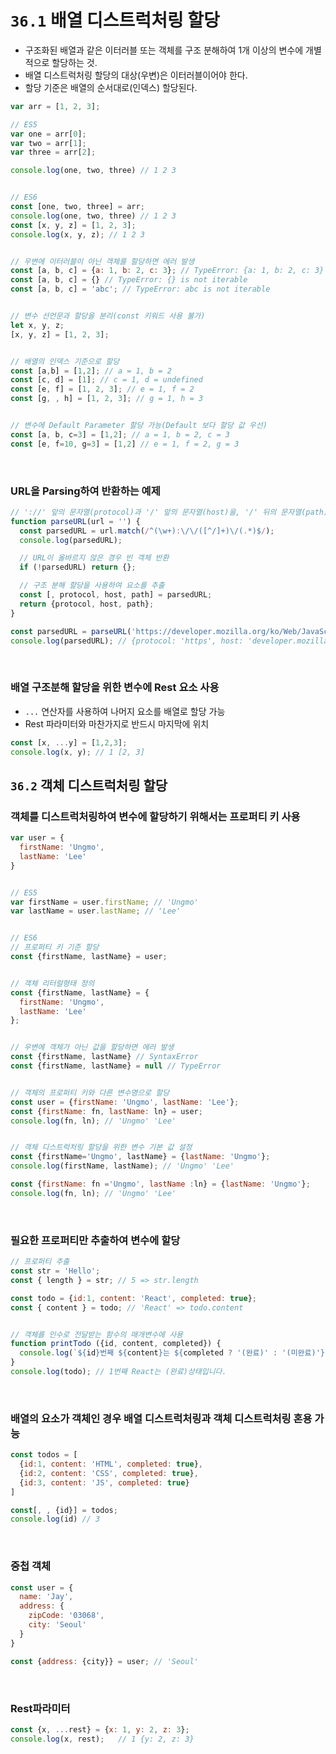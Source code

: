 # `36.1` 배열 디스트럭처링 할당
- 구조화된 배열과 같은 이터러블 또는 객체를 구조 분해하여 1개 이상의 변수에 개별적으로 할당하는 것.
- 배열 디스트럭처링 할당의 대상(우변)은 이터러블이어야 한다.
- 할당 기준은 배열의 순서대로(인덱스) 할당된다.
``` js
var arr = [1, 2, 3];

// ES5
var one = arr[0];
var two = arr[1];
var three = arr[2];

console.log(one, two, three) // 1 2 3


// ES6
const [one, two, three] = arr;
console.log(one, two, three) // 1 2 3
const [x, y, z] = [1, 2, 3];
console.log(x, y, z); // 1 2 3


// 우변에 이터러블이 아닌 객체를 할당하면 에러 발생
const [a, b, c] = {a: 1, b: 2, c: 3}; // TypeError: {a: 1, b: 2, c: 3} is not iterable
const [a, b, c] = {} // TypeError: {} is not iterable
const [a, b, c] = 'abc'; // TypeError: abc is not iterable


// 변수 선언문과 할당을 분리(const 키워드 사용 불가)
let x, y, z;
[x, y, z] = [1, 2, 3];


// 배열의 인덱스 기준으로 할당
const [a,b] = [1,2]; // a = 1, b = 2
const [c, d] = [1]; // c = 1, d = undefined
const [e, f] = [1, 2, 3]; // e = 1, f = 2
const [g, , h] = [1, 2, 3]; // g = 1, h = 3


// 변수에 Default Parameter 할당 가능(Default 보다 할당 값 우선)
const [a, b, c=3] = [1,2]; // a = 1, b = 2, c = 3
const [e, f=10, g=3] = [1,2] // e = 1, f = 2, g = 3
```
<br/>

### URL을 Parsing하여 반환하는 예제
``` js
// '://' 앞의 문자열(protocol)과 '/' 앞의 문자열(host)을, '/' 뒤의 문자열(path)을 구분하여 반환
function parseURL(url = '') {
  const parsedURL = url.match(/^(\w+):\/\/([^/]+)\/(.*)$/);
  console.log(parsedURL);

  // URL이 올바르지 않은 경우 빈 객체 반환
  if (!parsedURL) return {};

  // 구조 분해 할당을 사용하여 요소를 추출
  const [, protocol, host, path] = parsedURL;
  return {protocol, host, path};
}

const parsedURL = parseURL('https://developer.mozilla.org/ko/Web/JavaScript');
console.log(parsedURL); // {protocol: 'https', host: 'developer.mozilla.org', path: 'ko/Web/JavaScript'}
```
<br/>

### 배열 구조분해 할당을 위한 변수에 Rest 요소 사용
- `...` 연산자를 사용하여 나머지 요소를 배열로 할당 가능
- Rest 파라미터와 마찬가지로 반드시 마지막에 위치
``` js
const [x, ...y] = [1,2,3];
console.log(x, y); // 1 [2, 3]
```

## `36.2` 객체 디스트럭처링 할당
### 객체를 디스트럭처링하여 변수에 할당하기 위해서는 프로퍼티 키 사용
```js
var user = {
  firstName: 'Ungmo',
  lastName: 'Lee'
}


// ES5
var firstName = user.firstName; // 'Ungmo'
var lastName = user.lastName; // 'Lee'


// ES6
// 프로퍼티 키 기준 할당
const {firstName, lastName} = user;


// 객체 리터럴형태 정의
const {firstName, lastName} = {
  firstName: 'Ungmo',
  lastName: 'Lee'
};


// 우변에 객체가 아닌 값을 할당하면 에러 발생
const {firstName, lastName} // SyntaxError
const {firstName, lastName} = null // TypeError


// 객체의 프로퍼티 키와 다른 변수명으로 할당
const user = {firstName: 'Ungmo', lastName: 'Lee'};
const {firstName: fn, lastName: ln} = user;
console.log(fn, ln); // 'Ungmo' 'Lee'


// 객체 디스트럭처링 할당을 위한 변수 기본 값 설정
const {firstName='Ungmo', lastName} = {lastName: 'Ungmo'};
console.log(firstName, lastName); // 'Ungmo' 'Lee'

const {firstName: fn ='Ungmo', lastName :ln} = {lastName: 'Ungmo'};
console.log(fn, ln); // 'Ungmo' 'Lee'
```
<br/>

### 필요한 프로퍼티만 추출하여 변수에 할당
``` js
// 프로퍼티 추출
const str = 'Hello';
const { length } = str; // 5 => str.length

const todo = {id:1, content: 'React', completed: true};
const { content } = todo; // 'React' => todo.content


// 객체를 인수로 전달받는 함수의 매개변수에 사용
function printTodo ({id, content, completed}) {
  console.log(`${id}번째 ${content}는 ${completed ? '(완료)' : '(미완료)'}상태입니다.`);
}
console.log(todo); // 1번째 React는 (완료)상태입니다.
```

<br/>

### 배열의 요소가 객체인 경우 배열 디스트럭처링과 객체 디스트럭처링 혼용 가능
``` js
const todos = [
  {id:1, content: 'HTML', completed: true},
  {id:2, content: 'CSS', completed: true},
  {id:3, content: 'JS', completed: true}
]

const[, , {id}] = todos;
console.log(id) // 3
```

<br/>

### 중첩 객체
``` js
const user = {
  name: 'Jay',
  address: {
    zipCode: '03068',
    city: 'Seoul'
  }
}

const {address: {city}} = user; // 'Seoul'
```

<br/>

### Rest파라미터
``` js
const {x, ...rest} = {x: 1, y: 2, z: 3};
console.log(x, rest);   // 1 {y: 2, z: 3}
```